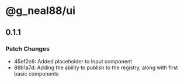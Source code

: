 # @g_neal88/ui

## 0.1.1

### Patch Changes

- 45ef2c6: Added placeholder to Input component
- 88b1a7d: Adding the ability to publish to the registry, along with first basic components
